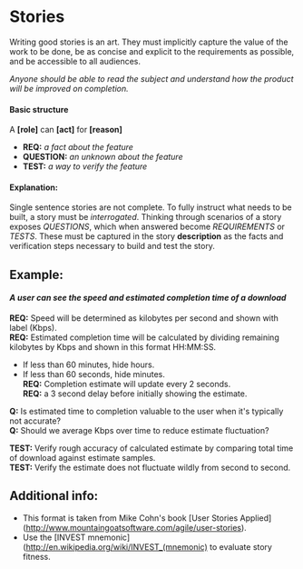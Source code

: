 Stories
====
Writing good stories is an art. They must implicitly capture the value of the work to be done, be as concise and explicit to the requirements as possible, and be accessible to all audiences. 

_Anyone should be able to read the subject and understand how the product will be improved on completion._ 

#### Basic structure

A **[role]** can **[act]** for **[reason]**

* **REQ:** _a fact about the feature_
* **QUESTION:** _an unknown about the feature_
* **TEST:** _a way to verify the feature_

#### Explanation:
Single sentence stories are not complete. To fully instruct what needs to be built, a story must be _interrogated_. Thinking through scenarios of a story exposes _QUESTIONS_, which when answered become _REQUIREMENTS_ or _TESTS_. These must be captured in the story **description** as the facts and verification steps necessary to build and test the story. 

Example:
----
#### _A user can see the speed and estimated completion time of a download_

**REQ:** Speed will be determined as kilobytes per second and shown with label (Kbps).  
**REQ:** Estimated completion time will be calculated by dividing remaining kilobytes by Kbps and shown in this format HH:MM:SS.  
- If less than 60 minutes, hide hours.  
- If less than 60 seconds, hide minutes.  
**REQ:** Completion estimate will update every 2 seconds.  
**REQ:** a 3 second delay before initially showing the estimate.

**Q:** Is estimated time to completion valuable to the user when it's typically not accurate?  
**Q:** Should we average Kbps over time to reduce estimate fluctuation?  

**TEST:** Verify rough accuracy of calculated estimate by comparing total time of download against estimate samples.  
**TEST:** Verify the estimate does not fluctuate wildly from second to second.  


Additional info:
----
* This format is taken from Mike Cohn's book [User Stories Applied]
(http://www.mountaingoatsoftware.com/agile/user-stories).
* Use the [INVEST mnemonic](http://en.wikipedia.org/wiki/INVEST_(mnemonic) to evaluate story fitness.
